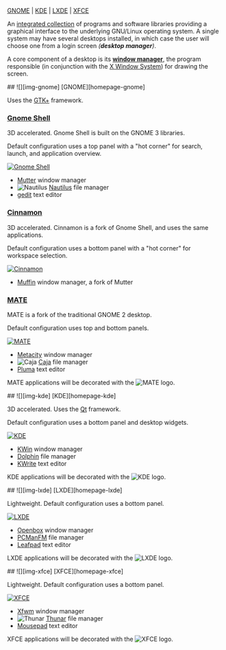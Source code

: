 [GNOME][anchor-gnome] | [KDE][anchor-kde] | [LXDE][anchor-LXDE] | [XFCE][anchor-XFCE]

[anchor-gnome]: #wiki-gnome
[anchor-kde]: #wiki-kde
[anchor-lxde]: #wiki-lxde
[anchor-xfce]: #wiki-xfce

An [integrated collection][link-desktop-environments] of programs and software libraries providing a graphical interface to the underlying GNU/Linux operating system.  A single system may have several desktops installed, in which case the user will choose one from a login screen _(**desktop manager**)_.

A core component of a desktop is its **[window manager][link-window-manager]**, the program responsible (in conjunction with the [X Window System][link-window-system]) for drawing the screen.

<a name="gnome"/>
## ![][img-gnome] [GNOME][homepage-gnome]

Uses the [GTK+][homepage-gtk] framework.

### [Gnome Shell][homepage-gnome-shell]

3D accelerated.  Gnome Shell is built on the GNOME 3 libraries.

Default configuration uses a top panel with a "hot corner" for search, launch, and application overview.

[![][img-thumb-gnome-shell-desktop]][img-gnome-shell-desktop]

* [Mutter][homepage-mutter] window manager
* ![][img-nautilus] [Nautilus][homepage-nautilus] file manager
* [gedit][homepage-gedit] text editor

### [Cinnamon][homepage-cinnamon]

3D accelerated.  Cinnamon is a fork of Gnome Shell, and uses the same applications.

Default configuration uses a bottom panel with a "hot corner" for workspace selection.

[![][img-thumb-cinnamon-desktop]][img-cinnamon-desktop]

* [Muffin][homepage-muffin] window manager, a fork of Mutter

### [MATE][homepage-mate]

MATE is a fork of the traditional GNOME 2 desktop.

Default configuration uses top and bottom panels.

[![][img-thumb-mate-desktop]][img-mate-desktop]

* [Metacity][homepage-metacity] window manager
* ![][img-caja]  [Caja][homepage-caja] file manager
* [Pluma][homepage-pluma] text editor

MATE applications will be decorated with the ![][emblem-mate] logo.

<a name="kde"/>
## ![][img-kde] [KDE][homepage-kde]

3D accelerated.  Uses the [Qt][homepage-qt] framework.  

Default configuration uses a bottom panel and desktop widgets.

[![][img-thumb-kde-desktop]][img-kde-desktop]

* [KWin][homepage-kwin] window manager
* [Dolphin][homepage-dolphin] file manager
* [KWrite][homepage-kwrite] text editor

KDE applications will be decorated with the ![][emblem-kde] logo.

<a name="lxde"/>
## ![][img-lxde] [LXDE][homepage-lxde] 

Lightweight.  Default configuration uses a bottom panel.

[![][img-thumb-lxde-desktop]][img-lxde-desktop]

* [Openbox][homepage-openbox] window manager
* [PCManFM][homepage-pcmanfm] file manager
* [Leafpad][homepage-leafpad] text editor

LXDE applications will be decorated with the ![][emblem-lxde] logo.

<a name="xfce"/>
## ![][img-xfce] [XFCE][homepage-xfce]

Lightweight.  Default configuration uses a bottom panel.

[![][img-thumb-xfce-desktop]][img-xfce-desktop]

* [Xfwm][homepage-xfwm] window manager
* ![][img-thunar] [Thunar][homepage-thunar] file manager
* [Mousepad][homepage-mousepad] text editor

XFCE applications will be decorated with the ![][emblem-xfce] logo.

[emblem-kde]: image/boston.png "KDE"
[emblem-lxde]: image/emblem-lxde.png "LXDE"
[emblem-mate]: image/emblem-mate.png "MATE"
[emblem-xfce]: image/emblem-xfce.png "XFCE"

[homepage-caja]: http://mate-desktop.org/applications/ "Caja"
[homepage-cinnamon]: http://cinnamon.linuxmint.com/ "Cinnamon"
[homepage-dolphin]: http://dolphin.kde.org/ "Dolphin"
[homepage-gedit]: http://live.gnome.org/Gedit "gedit"
[homepage-gnome]: http://www.gnome.org/ "GNOME"
[homepage-gnome-shell]: http://live.gnome.org/GnomeShell "Gnome Shell"
[homepage-gtk]: http://www.gtk.org/ "GTK+"
[homepage-kde]: http://www.kde.org/ "KDE"
[homepage-kwrite]: http://kate-editor.org/ "KWrite"
[homepage-leafpad]: http://tarot.freeshell.org/leafpad/ "Leafpad"
[homepage-lxde]: http://lxde.org/ "LXDE"
[homepage-mate]: http://mate-desktop.org/ "MATE"
[homepage-mousepad]: http://www.xfce.org/projects "Mousepad"
[homepage-nautilus]: http://live.gnome.org/Nautilus "Nautilus"
[homepage-pcmanfm]: http://wiki.lxde.org/en/PCManFM "PCManFM"
[homepage-pluma]: http://mate-desktop.org/applications/ "Pluma"
[homepage-qt]: http://qt.nokia.com/ "Qt"
[homepage-thunar]: http://thunar.xfce.org/ "Thunar"
[homepage-xfce]: http://www.xfce.org/ "XFCE"

[homepage-mutter]: http://en.wikipedia.org/wiki/Mutter_(window_manager)
[homepage-muffin]: http://en.wikipedia.org/wiki/Cinnamon_(user_interface)
[homepage-xfwm]: http://en.wikipedia.org/wiki/Xfwm
[homepage-metacity]: http://en.wikipedia.org/wiki/Metacity
[homepage-kwin]: http://en.wikipedia.org/wiki/KWin
[homepage-openbox]: http://openbox.org/

[img-caja]: image/caja.png "Caja"
[img-dolphin]: image/dolphin.png "Dolphin"
[img-file-manager]: image/drive-harddisk.png "File manager"
[img-flash-card]: image/media-flash.png "SD Card"
[img-nautilus]: image/nautilus.png "Nautilus"
[img-pcmanfm]: image/pcmanfm.png "PCManFM"
[img-thunar]: image/thunar.png "Thunar"
[img-usb]: image/drive-harddisk-usb.png "USB"
[img-xfce]: image/xfce.png "XFCE"
[img-lxde]: image/lxde.png "LXDE" 
[img-gnome]: image/gnome.png "GNOME"
[img-kde]: image/kde.png "KDE"
[img-mate]: image/mate.png "MATE"
[img-cinnamon]: image/cinnamon.png "Cinnamon"

[img-thumb-lxde-desktop]: image/lxde-small.jpg "LXDE"
[img-thumb-xfce-desktop]: image/xfce-small.jpg "XFCE"
[img-thumb-gnome-shell-desktop]: image/gnome-shell-small.jpg "Gnome Shell"
[img-thumb-mate-desktop]: image/mate-small.jpg "MATE"
[img-thumb-cinnamon-desktop]: image/cinnamon-small.jpg "Cinnamon"
[img-thumb-kde-desktop]: image/kde-small.jpg "KDE"

[img-lxde-desktop]: image/lxde.jpg
[img-xfce-desktop]: image/xfce.jpg
[img-gnome-shell-desktop]: image/gnome-shell.jpg
[img-mate-desktop]: image/mate.jpg
[img-cinnamon-desktop]: image/cinnamon.jpg
[img-kde-desktop]: image/kde.jpg

[link-desktop-environments]: http://en.wikipedia.org/wiki/Comparison_of_X_Window_System_desktop_environments#Technical_elements_of_a_desktop_environment
[link-window-manager]: http://en.wikipedia.org/wiki/Window_manager
[link-window-system]: http://en.wikipedia.org/wiki/Windowing_system#For_Unix-like_operating_systems